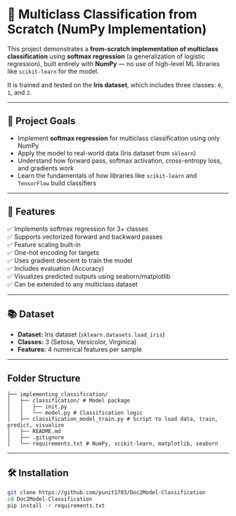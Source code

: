 # 🧠 Multiclass Classification from Scratch (NumPy Implementation)

This project demonstrates a **from-scratch implementation of multiclass classification** using **softmax regression** (a generalization of logistic regression), built entirely with **NumPy** — no use of high-level ML libraries like `scikit-learn` for the model.

It is trained and tested on the **Iris dataset**, which includes three classes: `0`, `1`, and `2`.

---

## 🎯 Project Goals

- Implement **softmax regression** for multiclass classification using only NumPy
- Apply the model to real-world data (Iris dataset from `sklearn`)
- Understand how forward pass, softmax activation, cross-entropy loss, and gradients work
- Learn the fundamentals of how libraries like `scikit-learn` and `TensorFlow` build classifiers

---

## 🚀 Features

✅ Implements softmax regression for 3+ classes  
✅ Supports vectorized forward and backward passes  
✅ Feature scaling built-in  
✅ One-hot encoding for targets  
✅ Uses gradient descent to train the model  
✅ Includes evaluation (Accuracy)  
✅ Visualizes predicted outputs using seaborn/matplotlib  
✅ Can be extended to any multiclass dataset  

---

## 📚 Dataset

- **Dataset:** Iris dataset (`sklearn.datasets.load_iris`)
- **Classes:** 3 (Setosa, Versicolor, Virginica)
- **Features:** 4 numerical features per sample

---

## Folder Structure
<!-- TREEVIEW START -->
    ├── implementing_classification/
    │   ├── classification/ # Model package
    │   │   ├── init.py
    │   │   └── model.py # Classification logic 
    │   ├── classification_model_train.py # Script to load data, train, predict, visualize
    │   ├── README.md
    │   ├── .gitignore
    │   └── requirements.txt # NumPy, scikit-learn, matplotlib, seaborn
<!-- TREEVIEW END -->

---
## 🛠️ Installation

```bash
git clone https://github.com/punit1703/Doc2Model-Classification
cd Doc2Model-Classification
pip install -r requirements.txt